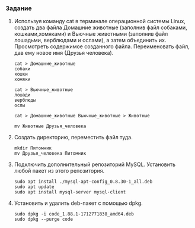 ### Задание

1. Используя команду cat в терминале операционной системы Linux, создать два файла Домашние животные (заполнив файл собаками, кошками,хомяками) и Вьючные животными (заполнив файл лошадьми, верблюдами и ослами), а затем объединить их. Просмотреть содержимое созданного файла.
Переименовать файл, дав ему новое имя (Друзья человека).
    ```
    cat > Домашние_животные
    собаки
    кошки
    хомяки
    ```

    ```
    cat > Вьючные_животные
    лошади
    верблюды
    ослы
    ```

    ```
    cat > Домашние_животные Вьючные_животные > Животные
    ```

    ```
    mv Животные Друзья_человека
    ```

2. Создать директорию, переместить файл туда.

    ```
    mkdir Питомник
    mv Друзья_человека Питомник
    ```

3. Подключить дополнительный репозиторий MySQL. Установить любой пакет из этого репозитория.

    ```
    sudo apt install ./mysql-apt-config_0.8.30-1_all.deb
    sudo apt update
    sudo apt install mysql-server mysql-client
    ```

4. Установить и удалить deb-пакет с помощью dpkg.

    ```
    sudo dpkg -i code_1.88.1-1712771838_amd64.deb
    sudo dpkg --purge code
    ```